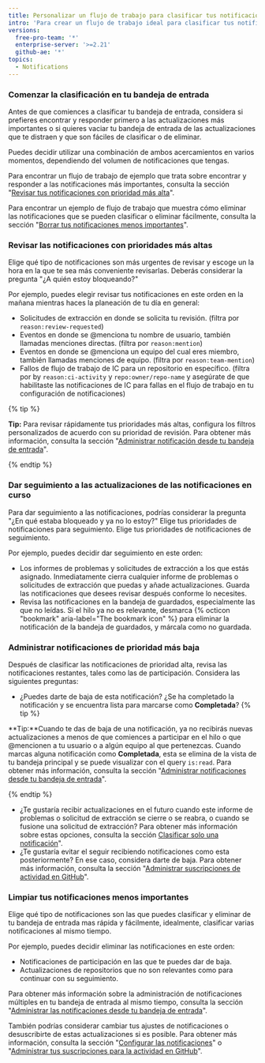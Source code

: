 ```yaml
---
title: Personalizar un flujo de trabajo para clasificar tus notificaciones
intro: 'Para crear un flujo de trabajo ideal para clasificar tus notificaciones, puedes adaptar y personalizar estos flujos de trabajo de ejemplo.'
versions:
  free-pro-team: '*'
  enterprise-server: '>=2.21'
  github-ae: '*'
topics:
  - Notifications
---
```


### Comenzar la clasificación en tu bandeja de entrada

Antes de que comiences a clasificar tu bandeja de entrada, considera si prefieres encontrar y responder primero a las actualizaciones más importantes o si quieres vaciar tu bandeja de entrada de las actualizaciones que te distraen y que son fáciles de clasificar o de eliminar.

Puedes decidir utilizar una combinación de ambos acercamientos en varios momentos, dependiendo del volumen de notificaciones que tengas.

Para encontrar un flujo de trabajo de ejemplo que trata sobre encontrar y responder a las notificaciones más importantes, consulta la sección "[Revisar tus notificaciones con prioridad más alta](#checking-your-highest-notification-priorities)".

Para encontrar un ejemplo de flujo de trabajo que muestra cómo eliminar las notificaciones que se pueden clasificar o eliminar fácilmente, consulta la sección "[Borrar tus notificaciones menos importantes](#clearing-your-least-important-notifications)".

### Revisar las notificaciones con prioridades más altas

Elige qué tipo de notificaciones son más urgentes de revisar y escoge un la hora en la que te sea más conveniente revisarlas. Deberás considerar la pregunta "¿A quién estoy bloqueando?"

Por ejemplo, puedes elegir revisar tus notificaciones en este orden en la mañana mientras haces la planeación de tu día en general:
  - Solicitudes de extracción en donde se solicita tu revisión. (filtra por `reason:review-requested`)
  - Eventos en donde se @menciona tu nombre de usuario, también llamadas menciones directas. (filtra por `reason:mention`)
  - Eventos en donde se @menciona un equipo del cual eres miembro, también llamadas menciones de equipo. (filtra por `reason:team-mention`)
  - Fallos de flujo de trabajo de IC para un repositorio en específico. (filtra por by `reason:ci-activity` y `repo:owner/repo-name` y asegúrate de que habilitaste las notificaciones de IC para fallas en el flujo de trabajo en tu configuración de notificaciones)

  {% tip %}

  **Tip:** Para revisar rápidamente tus prioridades más altas, configura los filtros personalizados de acuerdo con su prioridad de revisión. Para obtener más información, consulta la sección "[Administrar notificación desde tu bandeja de entrada](/github/managing-subscriptions-and-notifications-on-github/managing-notifications-from-your-inbox#customizing-your-inbox-with-custom-filters)".

  {% endtip %}

### Dar seguimiento a las actualizaciones de las notificaciones en curso

Para dar seguimiento a las notificaciones, podrías considerar la pregunta "¿En qué estaba bloqueado y ya no lo estoy?" Elige tus prioridades de notificaciones para seguimiento. Elige tus prioridades de notificaciones de seguimiento.

Por ejemplo, puedes decidir dar seguimiento en este orden:
  - Los informes de problemas y solicitudes de extracción a los que estás asignado. Inmediatamente cierra cualquier informe de problemas o solicitudes de extracción que puedas y añade actualizaciones. Guarda las notificaciones que desees revisar después conforme lo necesites.
  - Revisa las notificaciones en la bandeja de guardados, especialmente las que no leídas. Si el hilo ya no es relevante, desmarca {% octicon "bookmark" aria-label="The bookmark icon" %} para eliminar la notificación de la bandeja de guardados, y márcala como no guardada.

### Administrar notificaciones de prioridad más baja

Después de clasificar las notificaciones de prioridad alta, revisa las notificaciones restantes, tales como las de participación. Considera las siguientes preguntas:
  - ¿Puedes darte de baja de esta notificación? ¿Se ha completado la notificación y se encuentra lista para marcarse como **Completada**?
  {% tip %}

  **Tip:**Cuando te das de baja de una notificación, ya no recibirás nuevas actualizaciones a menos de que comiences a participar en el hilo o que @mencionen a tu usuario o a algún equipo al que pertenezcas. Cuando marcas alguna notificación como **Completada**, esta se elimina de la vista de tu bandeja principal y se puede visualizar con el query `is:read`. Para obtener más información, consulta la sección "[Administrar notificaciones desde tu bandeja de entrada](/github/managing-subscriptions-and-notifications-on-github/managing-notifications-from-your-inbox#triaging-options)".

  {% endtip %}
  - ¿Te gustaría recibir actualizaciones en el futuro cuando este informe de problemas o solicitud de extracción se cierre o se reabra, o cuando se fusione una solicitud de extracción? Para obtener más información sobre estas opciones, consulta la sección [Clasificar solo una notificación](/github/managing-subscriptions-and-notifications-on-github/triaging-a-single-notification#customizing-when-to-receive-future-updates-for-an-issue-or-pull-request)".
  - ¿Te gustaría evitar el seguir recibiendo notificaciones como esta posteriormente? En ese caso, considera darte de baja. Para obtener más información, consulta la sección "[Administrar suscripciones de actividad en GitHub](/github/managing-subscriptions-and-notifications-on-github/managing-subscriptions-for-activity-on-github)".

### Limpiar tus notificaciones menos importantes

Elige qué tipo de notificaciones son las que puedes clasificar y eliminar de tu bandeja de entrada mas rápida y fácilmente, idealmente, clasificar varias notificaciones al mismo tiempo.

Por ejemplo, puedes decidir eliminar las notificaciones en este orden:
  - Notificaciones de participación en las que te puedes dar de baja.
  - Actualizaciones de repositorios que no son relevantes como para continuar con su seguimiento.

Para obtener más información sobre la administración de notificaciones múltiples en tu bandeja de entrada al mismo tiempo, consulta la sección "[Administrar las notificaciones desde tu bandeja de entrada](/github/managing-subscriptions-and-notifications-on-github/managing-notifications-from-your-inbox#triaging-multiple-notifications-at-the-same-time)".

También podrías considerar cambiar tus ajustes de notificaciones o desuscribirte de estas actualizaciones si es posible. Para obtener más información, consulta la sección "[Configurar las notificaciones](/github/managing-subscriptions-and-notifications-on-github/configuring-notifications)" o "[Administrar tus suscripciones para la actividad en GitHub](/github/managing-subscriptions-and-notifications-on-github/managing-subscriptions-for-activity-on-github)".
